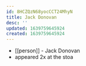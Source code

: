 ```yaml
---
id: 8HCZQzN68yocCCT24MhyN
title: Jack Donovan
desc: ''
updated: 1639759645924
created: 1639759645924
---
```



- [[person]] - Jack Donovan
- appeared 2x at the stoa
